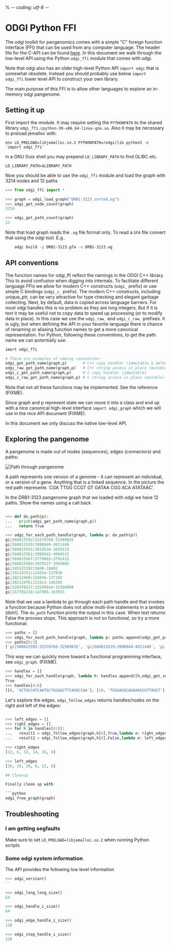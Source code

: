 % -*- coding: utf-8 -*-

# ODGI Python FFI

The odgi toolkit for pangenomics comes with a simple "C" foreign function interface (FFI) that can be used from any computer language.
The header file for the C-API can be found [here](https://github.com/pjotrp/odgi/blob/master/src/odgi-api.h).
In this document we walk through the low-level API using the Python `odgi_ffi` module that comes with odgi.

Note that odgi also has an older high-level Python API `import odgi` that is somewhat obsolete. Instead you should probably use below `import odgi_ffi` lower level API to construct your own library.

The main purpose of this FFI is to allow other languages to explore an in-memory odgi pangenome.

## Setting it up

First import the module. It may require setting the `PYTHONPATH` to the shared library `odgi_ffi.cpython-39-x86_64-linux-gnu.so`. Also it may be necessary to preload jemalloc with:

    env LD_PRELOAD=libjemalloc.so.2 PYTHONPATH=/odgi/lib python3 -c 'import odgi_ffi'

in a GNU Guix shell you may prepend `LD_LIBRARY_PATH` to find GLIBC etc.

    LD_LIBRARY_PATH=$LIBRARY_PATH

Now you should be able to use the `odgi_ffi` module and load the graph with 3214 nodes and 12 paths

```python
>>> from odgi_ffi import *

>>> graph = odgi_load_graph("DRB1-3123_sorted.og")
>>> odgi_get_node_count(graph)
3214

>>> odgi_get_path_count(graph)
12

```

Note that load graph reads the `.og` file format only. To read a `GFA` file convert that using the odgi tool. E.g..

```sh
    odgi build -g DRB1-3123.gfa -o DRB1-3123.og
```

## API conventions

The function names for odgi_ffi reflect the namings in the ODGI C++ library. This to avoid confusion when digging into internals.
To facilitate different language FFIs we allow for modern C++ constructs (`odgi_` prefix) or use simple C bindings (`odgi_c_` prefix). The modern C++ constructs, including unique_ptr, can be very attractive for type checking and elegant garbage collecting.
Next, by default, data is copied across language barriers. For most odgi handles this is no problem as they are long integers. But if it is text it may be useful not to copy data to speed up processing (or to modify data in place). In this case we use the `odgi_raw_` and `odgi_c_raw_` prefixes. It is ugly, but when defining the API in your favorite language there is chance of renaming or aliasing function names to get a more canonical representation. For Python, following these conventions, to get the path name we can potentially use:

```python
imort odgi_ffi

# These are examples of naming convention:
odgi_get_path_name(graph,p)       # C++ copy handler (immutable & default)
odgi_raw_get_path_name(graph,p)   # C++ string access in place (mutable)
odgi_c_get_path_name(graph,p)     # C copy handler (immutable)
odgi_c_raw_get_path_name(graph,p) # C string access in place (mutable)
```

Note that not all these functions may be implemented. See the reference (FIXME).

Since graph and p represent state we can move it into a class and end up with a nice canonical high-level interface `import odgi_graph` which we will use in the nice API document (FIXME).

In this document we only discuss the native low-level API.

## Exploring the pangenome

A pangenome is made out of nodes (sequences), edges (connectors) and paths:

![Path through pangenome](../../docs/img/exampleGraphPath.png "Pangenome path")

A path represents one version of a genome - it can represent an individual, or a version of a gene. Anything that is a linked sequence. In the picture the red path represents `CGA TTGG CCGT GT GATAA CGG ACA ATATAAC'.

In the DRB1-3123 pangenome graph that we loaded with odgi we have 12 paths.
Show the names using a call back

```python

>>> def do_path(p):
...   print(odgi_get_path_name(graph,p))
...   return True

>>> odgi_for_each_path_handle(graph, lambda p: do_path(p))
gi|568815592:32578768-32589835
gi|568815529:3998044-4011446
gi|568815551:3814534-3830133
gi|568815561:3988942-4004531
gi|568815567:3779003-3792415
gi|568815569:3979127-3993865
gi|345525392:5000-18402
gi|29124352:124254-137656
gi|28212469:126036-137103
gi|28212470:131613-146345
gi|528476637:32549024-32560088
gi|157702218:147985-163915

```

Note that we use a lambda to go through each path handle and that invokes a function because Python does not allow multi-line statements in a lambda (doh!). The `do_path` function prints the output in this case. When test returns False the process stops. This approach is not so functional, so try a more functional:

```python
>>> paths = []
>>> odgi_for_each_path_handle(graph, lambda p: paths.append(odgi_get_path_name(graph,p)))
>>> paths[0:3]
['gi|568815592:32578768-32589835', 'gi|568815529:3998044-4011446', 'gi|568815551:3814534-3830133']

```

This way we can quickly move toward a functional programming interface, see `odgi_graph`. (FIXME).

```python
>>> handles = []
>>> odgi_for_each_handle(graph, lambda h: handles.append([h,odgi_get_sequence(graph,h)]))
True
>>> handles[4:8]
[[8, 'GCTGCCATCAATGCTGGGACTTCAGGCCAA'], [10, 'TGGGAGGCAGGAAGCGTTAGGT'], [12, 'C'], [14, 'AAGATGAGG']]

```

Let's explore the edges. `odgi_follow_edges` returns handles/nodes on the right and left of the edges:

```python

>>> left_edges = []
>>> right_edges = []
>>> for h in handles[4:8]:
...   result1 = odgi_follow_edges(graph,h[0],True,lambda e: right_edges.append(e))
...   result2 = odgi_follow_edges(graph,h[0],False,lambda e: left_edges.append(e))

>>> right_edges
[12, 6, 32, 14, 16, 4]

>>> left_edges
[26, 18, 20, 8, 12, 6]

## Cleanup

Finally clean up with

```python
odgi_free_graph(graph)
```


## Troubleshooting

### I am getting segfaults

Make sure to set `LD_PRELOAD=libjemalloc.so.2` when running Python scripts.

### Some odgi system information

The API provides the following low level information

```python
>>> odgi_version()
''

>>> odgi_long_long_size()
64

>>> odgi_handle_i_size()
64

>>> odgi_edge_handle_i_size()
128

>>> odgi_step_handle_i_size()
128

```
